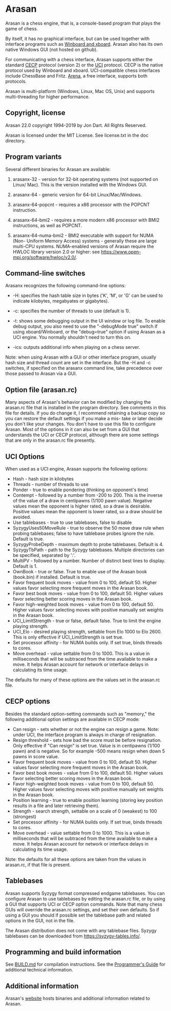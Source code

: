 # Arasan

Arasan is a chess engine, that is, a console-based program that plays the game of chess.

By itself, it has no graphical interface, but can be used together with interface programs such as [Winboard and xboard](https://www.gnu.org/software/xboard/). Arasan also has its own native Windows GUI (not hosted on github).

For communicating with a chess interface, Arasan supports either the standard [CECP](http://home.hccnet.nl/h.g.muller/engine-intf.html) protocol (version 2) or the [UCI](https://www.chessprogramming.org/Chess_Engine_Communication_Protocol) protocol. CECP is the native protocol used by Winboard and xboard. UCI-compatible chess interfaces include ChessBase and Fritz. [Arena](http://www.playwitharena.de/), a free interface, supports both protocols.

Arasan is multi-platform (Windows, Linux, Mac OS, Unix) and supports multi-threading for higher performance.

## Copyright, license

Arasan 22.0 copyright 1994-2019 by Jon Dart. All Rights Reserved.

Arasan is licensed under the MIT License. See license.txt in the doc directory.

## Program variants

Several different binaries for Arasan are available:

1. arasanx-32 - version for 32-bit operating systems (not supported on Linux/
Mac). This is the version installed with the Windows GUI.

2. arasanx-64 - generic version for 64-bit Linux/Mac/Windows.

3. arasanx-64-popcnt - requires a x86 processor with the POPCNT instruction.

4. arasanx-64-bmi2 - requires a more modern x86 processor with BMI2 instructions,
as well as POPCNT.

5. arasanx-64-numa-bmi2 - BMI2 executable with support for NUMA (Non-
Uniform Memory Access) systems - generally these are large multi-CPU systems.
NUMA-enabled versions of Arasan require the HWLOC library version 2.0
or higher: see https://www.open-mpi.org/software/hwloc/v2.0/.

## Command-line switches

Arasanx recognizes the following command-line options:

- -H: specifies the hash table size in bytes ('K', 'M', or 'G' can be used to indicate
kilobytes, megabyates or gigabytes). 

- -c: specifies the number of threads to use (default is 1).

- -t: shows some debugging output in the UI window or log file. To
enable debug output, you also need to use the "-debugMode true" switch
if using xboard/Winboard, or the "debug=true" option if using Arasan
as a UCI engine. You normally shouldn't need to turn this on.

- -ics: outputs additional info when playing on a chess server.

Note: when using Arasan with a GUI or other interface program, usually
hash size and thread count are set in the interface. But the -H and -c
switches, if specified on the arasanx command line, take precedence
over those passed to Arasan via a GUI.

## Option file (arasan.rc)

Many aspects of Arasan's behavior can be modified by changing the
arasan.rc file that is installed in the program directory. See comments
in this file for details. If you do change it, I recommend retaining a
backup copy so you can restore the default settings if you make a mis-
take or later decide you don't like your changes. You don't have to use
this file to configure Arasan. Most of the options in it can also be
set from a GUI that understands the UCI or CECP protocol, although there
are some settings that are only in the arasan.rc file presently.

## UCI Options

When used as a UCI engine, Arasan supports the following options:

- Hash - hash size in kilobytes
- Threads - number of threads to use
- Ponder - true to enable pondering (thinking on opponent's time)
- Contempt - followed by a number from -200 to 200. This is the inverse of
the value of a draw in centipawns (1/100 pawn value). Negative values
mean the opponent is higher rated, so a draw is desirable. Positive values
mean the opponent is lower rated, so a draw should be avoided.
- Use tablebases - true to use tablebases, false to disable
- SyzygyUses50MoveRule - true to observe the 50 move draw rule when probing
tablebases; false to have tablebase probes ignore the rule. Default is true.
- SyzygyProbeDepth - maximum depth to probe tablebases. Default is 4.
- SyzygyTbPath - path to the Syzygy tablebases. Multiple directories can
be specified, separated by ':'.
- MultiPV - followed by a number. Number of distinct best lines to display.
Default is 1.
- OwnBook - true or false. True to enable use of the Arasan book (book.bin)
if installed. Default is true.
- Favor frequent book moves - value from 0 to 100, default 50. Higher values
favor selecting more frequent moves in the Arasan book.
- Favor best book moves - value from 0 to 100, default 50. Higher values
favor selecting better scoring moves in the Arasan book.
- Favor high-weighted book moves - value from 0 to 100, default 50. Higher values
favor selecting moves with positive manually set weights in the Arasan book.
- UCI_LimitStrength - true or false, default false. True to limit the engine
playing strength.
- UCI_Elo - desired playing strength, settable from Elo 1000 to Elo 2600. This is
only effective if UCI_LimitStrength is set true.
- Set processor affinity - for NUMA builds only. If set true, binds threads to
cores.
- Move overhead - value settable from 0 to 1000. This is a value in milliseconds
that will be subtraced from the time available to make a move. It helps Arasan
account for network or interface delays in calculating its time usage.

The defaults for many of these options are the values set in the arasan.rc file.

## CECP options

Besides the standard option-setting commands such as "memory," the following additional
option settings are available in CECP mode:

- Can resign - sets whether or not the engine can resign a game. Note: under UCI, the
interface program is always in charge of resignation.
- Resign threshold - sets how bad the score must be before resignation.
Only effective if "Can resign" is set true. Value is in centipawns
(1/100 pawn) and is negative. So for example -500 means resign when
down 5 pawns in score value.
- Favor frequent book moves - value from 0 to 100, default 50. Higher values
favor selecting more frequent moves in the Arasan book.
- Favor best book moves - value from 0 to 100, default 50. Higher values
favor selecting better scoring moves in the Arasan book.
- Favor high-weighted book moves - value from 0 to 100, default 50. Higher values
favor selecting moves with positive manually set weights in the Arasan book.
- Position learning - true to enable position learning (storing
key position results in a file and later retrieving them).
- Strength - search strength, settable on a scale of 0 (weakest) to 100 (strongest)
- Set processor affinity - for NUMA builds only. If set true, binds threads to
cores.
- Move overhead - value settable from 0 to 1000. This is a value in milliseconds
that will be subtraced from the time available to make a move. It helps Arasan
account for network or interface delays in calculating its time usage.

Note: the defaults for all these options are taken from the values in arasan.rc,
if that file is present.

## Tablebases

Arasan supports Syzygy format compressed endgame tablebases. You can configure
Arasan to use tablebases by editing the arasan.rc file, or by using a
GUI that supports UCI or CECP option commands. Note that many
chess GUIs will override the arasan.rc settings, and set their own defaults.
So if using a GUI you should if possible set the tablebase path and related
options in the GUI, not in the file.

The Arasan distribution does not come with any tablebase files. Syzygy
tablebases can be downloaded from https://syzygy-tables.info/.

## Programming and build information

See [BUILD.md](https://github.com/jdart1/arasan-chess/blob/master/doc/BUILD.md) for compilation instructions. See
the [Programmer's Guide](https://arasanchess.org/programr.shtml) for additional technical information.

## Additional information

Arasan's [website](http://www.arasanchess.org) hosts binaries and additional information
related to Arasan.
